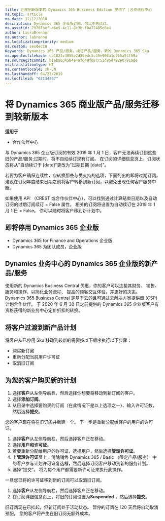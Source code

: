 ```yaml
---
title: 迁移到新版本的 Dynamics 365 Business Edition 提供了 |合作伙伴中心
ms.topic: article
ms.date: 12/12/2018
description: Dynamics 365 企业版订阅，可以不再续订。
ms.assetid: 79787bef-a6e9-4c11-8c3b-f0a77485c0a4
author: LauraBrenner
ms.author: labrenne
ms.localizationpriority: medium
ms.custom: seodec18
Keywords: Dynamics 365 产品/服务，续订产品/服务，新的 Dynamics 365 Sku
ms.openlocfilehash: ca1823c4055e2d89edc5c49e900a1c255a94f59a
ms.sourcegitcommit: b1ab80345b4e4af649fb8cc51d96d798e0791ade
ms.translationtype: HT
ms.contentlocale: zh-CN
ms.lasthandoff: 04/23/2019
ms.locfileid: "62134367"
---
```

# <a name="migrate-dynamics-365-business-edition-offers-to-newer-versions"></a>将 Dynamics 365 商业版产品/服务迁移到较新版本 

**适用于**

- 合作伙伴中心

与 Dynamics 365 企业版订阅的有效 2019 年 1 月 1 日，客户无法再续订到这些旧的产品/服务;过期时，将不自动续订现有订阅。 在订阅的详细信息页上，订阅状态将从"自动续订于 [date]"更改为"过期日期 [date]"。

若要为客户确保连续性，应转换那些与受支持的选项，下面列出的即将过期订阅。 建议在订阅年度结束日期之前将客户转移到新订阅，以避免出现任何客户服务中断。

如果使用 API （CREST 或合作伙伴中心），可以找到通过计算结束日期以及自动订阅的过期订阅续订 = False 属性。 相关的订阅将设置为自动续订在 2019 年 1 月 1 日 = False。 你可以随时将客户移到新计划中。 

## <a name="the-dynamics-365-business-editions-being-retired"></a>即将停用 Dynamics 365 企业版

- Dynamics 365 for Finance and Operations 企业版
- Dynamics 365 为团队成员，企业版

## <a name="dynamics-business-central---the-dynamics-365-business-edition-new-offers"></a>Dynamics 业务中心的 Dynamics 365 企业版的新产品/服务

使用新的 Dynamics Business Central 优惠，你的客户可以连接其财务、 销售、 服务和操作，以简化业务流程、 提高的顾客交互体验，并更好的决策。 Dynamics 365 Business Central 是基于云的且可通过云解决方案提供商 (CSP) 计划合作伙伴。
于 2020 年 6 月 30 日之前提供的 Dynamics 365 企业版客户有资格获得的新业务中心定价折扣的转换。

## <a name="transition-customers-to-new-product-plans"></a>将客户过渡到新产品计划

 将客户从已停用 Sku 移动到较新的需要按以下顺序执行以下步骤：

- 购买新订阅
- 重新分配当前用户许可证
- 取消旧订阅

## <a name="purchase-the-new-plan-for-your-customer"></a>为您的客户购买新的计划

1. 选择**客户**从左侧导航栏，然后选择你想要将移动到新订阅的客户。
2. 选择**添加订阅**。
3. 从目录中选择要购买的订阅（在此情况下是以上选项之一）、输入许可证数，然后选择**提交**。 

您的客户现在将在旧订阅并新建一个。 下一步是重新分配给客户的用户的许可证。

1. 选择**客户**从左侧导航栏，然后选择客户正在移动。
2. 选择**用户和许可证**。
3. 若要重新分配给用户的许可证，选择用户，然后选择**管理许可证**。 
4. 上**管理许可证**页上，清除销售 Dynamics 365 / Basic （限定产品/服务） 中的客户参与计划许可证复选框，然后选择订阅客户移动到新的服务计划。 
5. 选择“提交”。 将为每个用户都需要新许可证来执行此操作。 

一旦您已将的许可证移到新的订阅可以取消旧订阅。 

1. 选择**客户**从左侧导航栏，然后选择客户正在移动。
2. 在订阅详细信息页上，将旧的订阅设置为**Suspended** ，然后选择**提交**。

旧订阅现在已挂起，但新订阅处于活动状态。 暂停的订阅在 120 天后将自动取消预配。 您的客户将产生在旧订阅无额外成本。